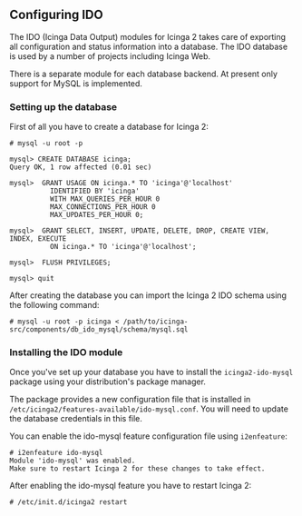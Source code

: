 ## Configuring IDO

The IDO (Icinga Data Output) modules for Icinga 2 takes care of exporting all
configuration and status information into a database. The IDO database is used
by a number of projects including Icinga Web.

There is a separate module for each database backend. At present only support
for MySQL is implemented.

### Setting up the database

First of all you have to create a database for Icinga 2:

    # mysql -u root -p

    mysql> CREATE DATABASE icinga;
    Query OK, 1 row affected (0.01 sec)

    mysql>  GRANT USAGE ON icinga.* TO 'icinga'@'localhost'
              IDENTIFIED BY 'icinga'
              WITH MAX_QUERIES_PER_HOUR 0
              MAX_CONNECTIONS_PER_HOUR 0
              MAX_UPDATES_PER_HOUR 0;

    mysql>  GRANT SELECT, INSERT, UPDATE, DELETE, DROP, CREATE VIEW, INDEX, EXECUTE
              ON icinga.* TO 'icinga'@'localhost';

    mysql>  FLUSH PRIVILEGES;

    mysql> quit

After creating the database you can import the Icinga 2 IDO schema using the
following command:

    # mysql -u root -p icinga < /path/to/icinga-src/components/db_ido_mysql/schema/mysql.sql

### Installing the IDO module

Once you've set up your database you have to install the `icinga2-ido-mysql`
package using your distribution's package manager.

The package provides a new configuration file that is installed in
`/etc/icinga2/features-available/ido-mysql.conf`. You will need to update the
database credentials in this file.

You can enable the ido-mysql feature configuration file using `i2enfeature`:

    # i2enfeature ido-mysql
    Module 'ido-mysql' was enabled.
    Make sure to restart Icinga 2 for these changes to take effect.

After enabling the ido-mysql feature you have to restart Icinga 2:

    # /etc/init.d/icinga2 restart
